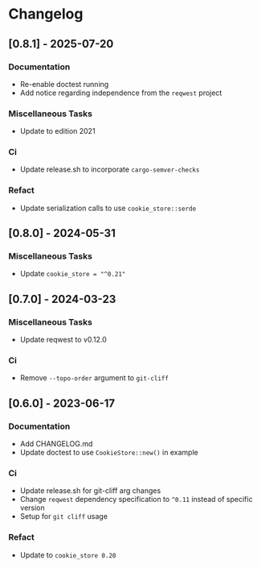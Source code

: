 # Changelog

## [0.8.1] - 2025-07-20

### Documentation

- Re-enable doctest running
- Add notice regarding independence from the `reqwest` project

### Miscellaneous Tasks

- Update to edition 2021

### Ci

- Update release.sh to incorporate `cargo-semver-checks`

### Refact

- Update serialization calls to use `cookie_store::serde`

## [0.8.0] - 2024-05-31

### Miscellaneous Tasks

- Update `cookie_store = "^0.21"`

## [0.7.0] - 2024-03-23

### Miscellaneous Tasks

- Update reqwest to v0.12.0

### Ci

- Remove `--topo-order` argument to `git-cliff`

## [0.6.0] - 2023-06-17

### Documentation

- Add CHANGELOG.md
- Update doctest to use `CookieStore::new()` in example

### Ci

- Update release.sh for git-cliff arg changes
- Change `reqwest` dependency specification to `^0.11` instead of specific version
- Setup for `git cliff` usage

### Refact

- Update to `cookie_store 0.20`

